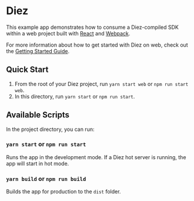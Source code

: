 # Diez

This example app demonstrates how to consume a Diez-compiled SDK within a web project built with [React](https://reactjs.org) and [Webpack](https://webpack.js.org).

For more information about how to get started with Diez on web, check out the [Getting Started Guide](https://diez.org/getting-started/javascript.html).

## Quick Start

1. From the root of your Diez project, run `yarn start web` or `npm run start web`.
2. In this directory, run `yarn start` or `npm run start`.

## Available Scripts

In the project directory, you can run:

### `yarn start` or `npm run start`

Runs the app in the development mode. If a Diez hot server is running, the app will start in hot mode.

### `yarn build` or `npm run build`

Builds the app for production to the `dist` folder.
